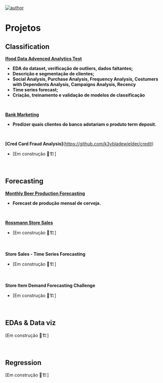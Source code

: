 [![author](https://img.shields.io/badge/author-alysson_guimarães-red.svg)](https://www.linkedin.com/in/guimaraesalysson/)
# Projetos<br>

## Classification
**[Ifood Data Advenced Analytics Test](https://github.com/k3ybladewielder/ifood)**
* **EDA do dataset, verificação de outliers, dados faltantes;**
* **Descrição e segmentação de clientes;**
* **Social Analysis, Purchase Analysis, Frequency Analysis, Costumers with Dependents Analysis, Campaigns Analysis, Recency**
* **Time series forecast;**
* **Criação, treinamento e validação de modelos de classificação**

<br>

**[Bank Marketing](https://github.com/k3ybladewielder/bank_marketing)**
* **Predizer quais clientes do banco adotariam o produto term deposit.**

<br>

**[Cred Card Fraud Analysis]**(https://github.com/k3ybladewielder/credit)

* [Em construção 🚧🏗]

<br>

## **Forecasting**
**[Monthly Beer Production Forecasting](https://github.com/k3ybladewielder/beer)**
* **Forecast de produção mensal de cerveja.**

<br>

**[Rossmann Store Sales](https://github.com/k3ybladewielder/rossmann)**

* [Em construção 🚧🏗]

<br>

**Store Sales - Time Series Forecasting**

* [Em construção 🚧🏗]

<br>

**Store Item Demand Forecasting Challenge**

* [Em construção 🚧🏗]

<br>

## **EDAs & Data viz**
[Em construção 🚧🏗]

<br>

## Regression
[Em construção 🚧🏗]
